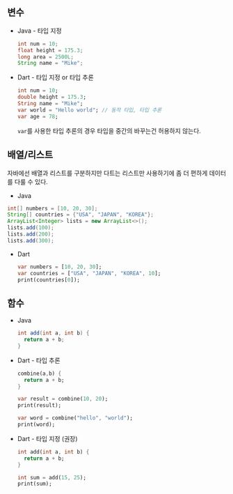 ## 변수

- Java - 타입 지정

  ```java
  int num = 10;
  float height = 175.3;
  long area = 2500L;
  String name = "Mike";
  ```

- Dart - 타입 지정 or 타입 추론

  ```dart
  int num = 10;
  double height = 175.3;
  String name = "Mike";
  var world = "Hello world"; // 동적 타입, 타입 추론
  var age = 78;
  ```

  `var`를 사용한 타입 추론의 경우 타입을 중간의 바꾸는건 허용하지 않는다. 



## 배열/리스트

자바에선 배열과 리스트를 구분하지만 다트는 리스트만 사용하기에 좀 더 편하게 데이터를 다룰 수 있다.

-  Java

  ```java
  int[] numbers = [10, 20, 30];
  String[] countries = {"USA", "JAPAN", "KOREA"};
  ArrayList<Integer> lists = new ArrayList<>();
  lists.add(100);
  lists.add(200);
  lists.add(300);
  ```

- Dart

  ```dart
  var numbers = [10, 20, 30];
  var countries = ["USA", "JAPAN", "KOREA", 10];
  print(countries[0]);
  ```



## 함수

- Java

  ```java
  int add(int a, int b) {
    return a + b;
  }
  ```

- Dart - 타입 추론

  ```dart
  combine(a,b) {
    return a + b;
  }
  
  var result = combine(10, 20);
  print(result);
  
  var word = combine("hello", "world");
  print(word);
  ```

- Dart - 타입 지정 (권장)

  ```dart
  int add(int a, int b) {
    return a + b;
  }
  
  int sum = add(15, 25);
  print(sum);
  ```

  